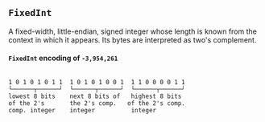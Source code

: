 ## `FixedInt`

A fixed-width, little-endian, signed integer whose length is known from the context in which it appears. Its bytes
are interpreted as two's complement.

#### `FixedInt` encoding of `-3,954,261`
```

1 0 1 0 1 0 1 1  1 0 1 0 1 0 0 1  1 1 0 0 0 0 1 1
└──────┬──────┘  └──────┬──────┘  └──────┬──────┘
lowest 8 bits    next 8 bits of   highest 8 bits
of the 2's       the 2's comp.   of the 2's comp.
comp. integer    integer          integer
```
